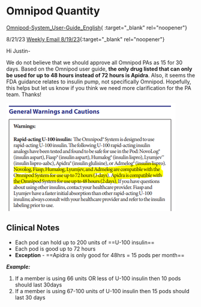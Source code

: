 # Omnipod Quantity

[Omnipod-System_User-Guide_English](https://www.omnipod.com/sites/default/files/2021-04/Omnipod-System_User-Guide_English.pdf){ :target="_blank" rel="noopener"}

8/21/23 [Weekly Email 8/19/23](https://mygainwell-my.sharepoint.com/:w:/g/personal/christopher_nguyen_gainwelltechnologies_com/EUlb6EUfKF5IiERwicJzc_MBynG7FCKq9KcwK59smLWgVA?e=x7Ez2D){:target="_blank" rel="noopener"}


Hi Justin-

We do not believe that we should approve all Omnipod PAs as 15 for 30 days.  Based on the Omnipod user guide, **the only drug listed that can only be used for up to 48 hours instead of 72 hours is Apidra**.  Also, it seems the FDA guidance relates to insulin pump, not specifically Omnipod. Hopefully, this helps but let us know if you think we need more clarification for the PA team.  Thanks!

![image](omnipod.PNG)

## Clinical Notes

- Each pod can hold up to 200 units of ==U-100 insulin== 
- Each pod is good up to 72 hours
- **Exception** - ==Apidra is only good for 48hrs = 15 pods per month==

***Example:***

1. If a member is using 66 units OR less of U-100 insulin then 10 pods should last 30days
2. If a member is using 67-100 units of U-100 insulin then 15 pods should last 30 days


